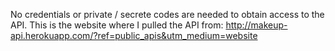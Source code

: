No credentials or private / secrete codes are needed to obtain access to the API. 
This is the website where I pulled the API from: http://makeup-api.herokuapp.com/?ref=public_apis&utm_medium=website
